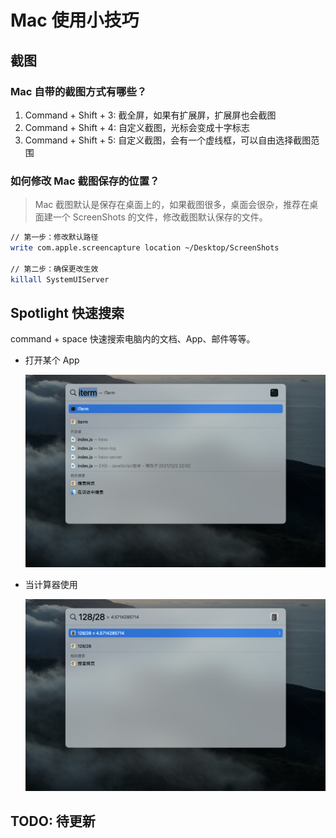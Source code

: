 # Mac 使用小技巧

## 截图

### Mac 自带的截图方式有哪些？

1. Command + Shift + 3: 截全屏，如果有扩展屏，扩展屏也会截图
2. Command + Shift + 4: 自定义截图，光标会变成十字标志
3. Command + Shift + 5: 自定义截图，会有一个虚线框，可以自由选择截图范围

### 如何修改 Mac 截图保存的位置？

> Mac 截图默认是保存在桌面上的，如果截图很多，桌面会很杂，推荐在桌面建一个 ScreenShots 的文件，修改截图默认保存的文件。

```bash
// 第一步：修改默认路径
write com.apple.screencapture location ~/Desktop/ScreenShots

// 第二步：确保更改生效
killall SystemUIServer
```

## Spotlight 快速搜索

command + space 快速搜索电脑内的文档、App、邮件等等。

- 打开某个 App

  ![spotlight](../../site/images/spotlight.png)

- 当计算器使用

  ![spotlight-calculate](../../site/images/spotlight-calculate.png)

## TODO: 待更新
